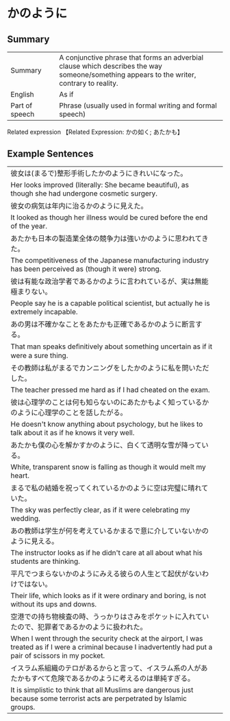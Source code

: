 # かのように

## Summary

<table><tr>   <td>Summary<td>   <td>A conjunctive phrase that forms an adverbial clause which describes the way someone/something appears to the writer, contrary to reality.</td><tr><tr>   <td>English<td>   <td>As if</td><tr><tr>   <td>Part of speech<td>   <td>Phrase (usually used in formal writing and formal speech)</td><tr></table><tr>   <td>Related expression<td>   <td>【Related Expression: かの如く; あたかも】</td><tr></table></table>

## Example Sentences

<table><tr><td>彼女は(まるで)整形手術したかのようにきれいになった。<td><tr><tr><td>Her looks improved (literally: She became beautiful), as though she had undergone cosmetic surgery.<td><tr><tr><td>彼女の病気は年内に治るかのように見えた。<td><tr><tr><td>It looked as though her illness would be cured before the end of the year.<td><tr><tr><td>あたかも日本の製造業全体の競争力は強いかのように思われてきた。<td><tr><tr><td>The competitiveness of the Japanese manufacturing industry has been perceived as (though it were) strong.<td><tr><tr><td>彼は有能な政治学者であるかのように言われているが、実は無能極まりない。<td><tr><tr><td>People say he is a capable political scientist, but actually he is extremely incapable.<td><tr><tr><td>あの男は不確かなことをあたかも正確であるかのように断言する。<td><tr><tr><td>That man speaks deﬁnitively about something uncertain as if it were a sure thing.<td><tr><tr><td>その教師は私がまるでカンニングをしたかのように私を問いただした。<td><tr><tr><td>The teacher pressed me hard as if I had cheated on the exam.<td><tr><tr><td>彼は心理学のことは何も知らないのにあたかもよく知っているかのように心理学のことを話したがる。<td><tr><tr><td>He doesn't know anything about psychology, but he likes to talk about it as if he knows it very well.<td><tr><tr><td>あたかも僕の心を解かすかのように、白くて透明な雪が降っている。<td><tr><tr><td>White, transparent snow is falling as though it would melt my heart.<td><tr><tr><td>まるで私の結婚を祝ってくれているかのように空は完璧に晴れていた。<td><tr><tr><td>The sky was perfectly clear, as if it were celebrating my wedding.<td><tr><tr><td>あの教師は学生が何を考えているかまるで意に介していないかのように見える。<td><tr><tr><td>The instructor looks as if he didn't care at all about what his students are thinking.<td><tr><tr><td>平凡でつまらないかのようにみえる彼らの人生とて起伏がないわけではない。<td><tr><tr><td>Their life, which looks as if it were ordinary and boring, is not without its ups and downs.<td><tr><tr><td>空港での持ち物検査の時、うっかりはさみをポケットに入れていたので、犯罪者であるかのように扱われた。<td><tr><tr><td>When I went through the security check at the airport, I was treated as if I were a criminal because I inadvertently had put a pair of scissors in my pocket.<td><tr><tr><td>イスラム系組織のテロがあるからと言って、イスラム系の人があたかもすべて危険であるかのように考えるのは単純すぎる。<td><tr><tr><td>It is simplistic to think that all Muslims are dangerous just because some terrorist acts are perpetrated by Islamic groups.<td><tr></table>

